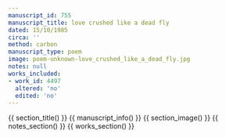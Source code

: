 ```yaml
---
manuscript_id: 755
manuscript_title: love crushed like a dead fly
dated: 15/10/1985
circa: ''
method: carbon
manuscript_type: poem
image: poem-unknown-love_crushed_like_a_dead_fly.jpg
notes: null
works_included:
- work_id: 4497
  altered: 'no'
  edited: 'no'
---
```


{{ section_title() }}
{{ manuscript_info() }}
{{ section_image() }}
{{ notes_section() }}
{{ works_section() }}
